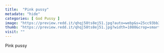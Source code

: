 ```yaml
---
title:  "Pink pussy"
metadate: "hide"
categories: [ God Pussy ]
image: "https://preview.redd.it/qhqj58ts8ej51.jpg?auto=webp&s=25cc93bb342c521c2c41a213da201f9375625654"
thumb: "https://preview.redd.it/qhqj58ts8ej51.jpg?width=1080&crop=smart&auto=webp&s=d36e7e88f4a720a330797161cbc24d92567318da"
visit: ""
---
```

Pink pussy
